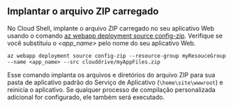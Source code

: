 ## <a name="deploy-uploaded-zip-file"></a>Implantar o arquivo ZIP carregado

No Cloud Shell, implante o arquivo ZIP carregado no seu aplicativo Web usando o comando [az webapp deployment source config-zip](/cli/azure/webapp/deployment/source?view=azure-cli-latest#az_webapp_deployment_source_config_zip). Verifique se você substituiu o *\<app_name>* pelo nome do seu aplicativo Web.

```azurecli-interactive
az webapp deployment source config-zip --resource-group myResouceGroup --name <app_name> --src clouddrive/myAppFiles.zip
```

Esse comando implanta os arquivos e diretórios do arquivo ZIP para sua pasta de aplicativo padrão do Serviço de Aplicativo (`\home\site\wwwroot`) e reinicia o aplicativo. Se qualquer processo de compilação personalizada adicional for configurado, ele também será executado.
